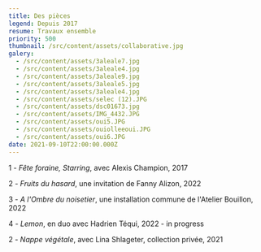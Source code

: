 ```yaml
---
title: Des pièces
legend: Depuis 2017
resume: Travaux ensemble
priority: 500
thumbnail: /src/content/assets/collaborative.jpg
galery:
  - /src/content/assets/3aleale7.jpg
  - /src/content/assets/3aleale4.jpg
  - /src/content/assets/3aleale9.jpg
  - /src/content/assets/3aleale5.jpg
  - /src/content/assets/3aleale4.jpg
  - /src/content/assets/selec (12).JPG
  - /src/content/assets/dsc01673.jpg
  - /src/content/assets/IMG_4432.JPG
  - /src/content/assets/oui5.JPG
  - /src/content/assets/ouiolleeoui.JPG
  - /src/content/assets/oui6.JPG
date: 2021-09-10T22:00:00.000Z
---
```


1﻿ - *Fête foraine, Starring*, avec Alexis Champion, 2017

2﻿ - *Fruits du hasard*, une invitation de Fanny Alizon, 2022

3﻿ - *A l'Ombre du noisetier*, une installation commune de l'Atelier Bouillon, 2022

4﻿ - *Lemon*, en duo avec Hadrien Téqui, 2022 - in progress

2 - *Nappe végétale*, avec Lina Shlageter, collection privée, 2021
